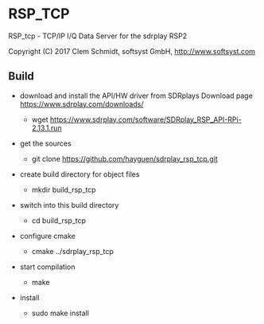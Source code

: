 # RSP_TCP

RSP_tcp - TCP/IP I/Q Data Server for the sdrplay RSP2

Copyright (C) 2017 Clem Schmidt, softsyst GmbH, http://www.softsyst.com

## Build

- download and install the API/HW driver from SDRplays Download page https://www.sdrplay.com/downloads/
    * wget https://www.sdrplay.com/software/SDRplay_RSP_API-RPi-2.13.1.run

- get the sources
    * git clone https://github.com/hayguen/sdrplay_rsp_tcp.git

- create build directory for object files
    * mkdir build_rsp_tcp

- switch into this build directory
    * cd build_rsp_tcp

- configure cmake
    * cmake ../sdrplay_rsp_tcp

- start compilation
    * make

- install
    * sudo make install

